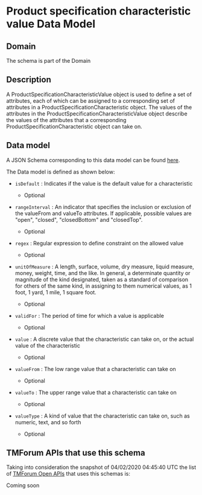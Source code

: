 # Product specification characteristic value Data Model

## Domain

The  schema is part of the  Domain

## Description

A ProductSpecificationCharacteristicValue object is used to define a set of attributes, each of which can be assigned to a corresponding set of attributes in a ProductSpecificationCharacteristic object. The values of the attributes in the ProductSpecificationCharacteristicValue object describe the values of the attributes that a corresponding ProductSpecificationCharacteristic object can take on.

## Data model

A JSON Schema corresponding to this data model can be found
[here](https://github.com/tmforum-rand/schemas/blob/candidates/Product/ProductSpecificationCharacteristicValue.schema.json).

The Data model is defined as shown below:
- `isDefault` : Indicates if the value is the default value for a characteristic

  - Optional

- `rangeInterval` : An indicator that specifies the inclusion or exclusion of the valueFrom and valueTo attributes. If applicable, possible values are &quot;open&quot;, &quot;closed&quot;, &quot;closedBottom&quot; and &quot;closedTop&quot;.

  - Optional

- `regex` : Regular expression to define constraint on the allowed value

  - Optional

- `unitOfMeasure` : A length, surface, volume, dry measure, liquid measure, money, weight, time, and the like. In general, a determinate quantity or magnitude of the kind designated, taken as a standard of comparison for others of the same kind, in assigning to them numerical values, as 1 foot, 1 yard, 1 mile, 1 square foot.

  - Optional

- `validFor` : The period of time for which a value is applicable

  - Optional

- `value` : A discrete value that the characteristic can take on, or the actual value of the characteristic

  - Optional

- `valueFrom` : The low range value that a characteristic can take on

  - Optional

- `valueTo` : The upper range value that a characteristic can take on

  - Optional

- `valueType` : A kind of value that the characteristic can take on, such as numeric, text, and so forth

  - Optional





## TMForum APIs that use this schema

Taking into consideration the snapshot of 04/02/2020 04:45:40 UTC the list of [TMForum Open APIs](https://www.tmforum.org/open-apis/) that uses this schemas is:

Coming soon